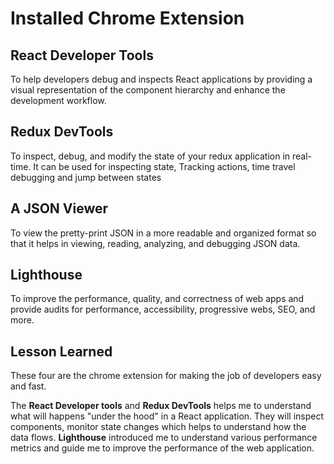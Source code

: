 # Installed Chrome Extension
## React Developer Tools
To help developers debug and inspects React applications by providing a visual representation of the component hierarchy and enhance the development workflow.
## Redux DevTools
To inspect, debug, and modify the state of your redux application in real-time. It can be used for inspecting state, Tracking actions, time travel debugging and jump between states
## A JSON Viewer
To view the pretty-print JSON in a more readable and organized format so that it helps in viewing, reading, analyzing, and debugging JSON data.
## Lighthouse
To improve the performance, quality, and correctness of web apps and provide audits for performance, accessibility, progressive webs, SEO, and more.

## Lesson Learned
These four are the chrome extension for making the job of developers easy and fast. <br>

The **React Developer tools** and **Redux DevTools** helps me to understand what will happens "under the hood" in a React application. They will inspect components, monitor state changes which helps to understand how the data flows. **Lighthouse** introduced me to understand various performance metrics and guide me to improve the performance of the web application.